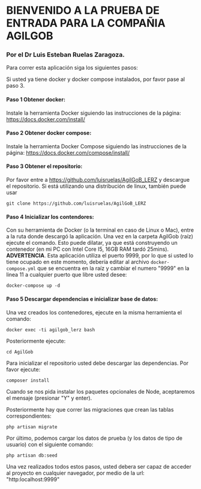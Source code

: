 # BIENVENIDO A LA PRUEBA DE ENTRADA PARA LA COMPAÑIA AGILGOB 
### Por el Dr Luis Esteban Ruelas Zaragoza.

Para correr esta aplicación siga los siguientes pasos:

Si usted ya tiene docker y docker compose instalados, por favor pase al paso 3.

#### Paso 1 Obtener docker:
Instale la herramienta Docker siguiendo las instrucciones de la página: https://docs.docker.com/install/

#### Paso 2 Obtener docker compose: 
Instale la herramienta Docker Compose siguiendo las instrucciones de la página: https://docs.docker.com/compose/install/

#### Paso 3 Obtener el repositorio:
Por favor entre a https://github.com/luisruelas/AgilGoB_LERZ y descargue el repositorio. Si está utilizando una distribución de linux, también puede usar 

	git clone https://github.com/luisruelas/AgilGoB_LERZ

#### Paso 4 Inicializar los contendores:
Con su herramienta de Docker (o la terminal en caso de Linux o Mac), entre a la ruta donde descargó la aplicación. Una vez en la carpeta AgilGob (raíz) ejecute el comando. Esto puede dilatar, ya que está construyendo un contenedor (en mi PC con Intel Core I5, 16GB RAM tardó 25mins). **ADVERTENCIA**. Esta aplicación utiliza el puerto 9999, por lo que si usted lo tiene ocupado en este momento, debería editar al archivo `docker-compose.yml` que se encuentra en la raíz y cambiar el numero "9999" en la linea 11 a cualquier puerto que libre usted desee: 

	docker-compose up -d

#### Paso 5 Descargar dependencias e inicializar base de datos:
Una vez creados los contenedores, ejecute en la misma herramienta el comando:

	docker exec -ti agilgob_lerz bash

Posteriormente ejecute:

	cd AgilGob

Para inicializar el repositorio usted debe descargar las dependencias. Por favor ejecute:

	composer install

Cuando se nos pida instalar los paquetes opcionales de Node, aceptaremos el mensaje (presionar "Y" y enter).

Posteriormente hay que correr las migraciones que crean las tablas correspondientes:

	php artisan migrate

Por último, podemos cargar los datos de prueba (y los datos de tipo de usuario) con el siguiente comando:

	php artisan db:seed
	
Una vez realizados todos estos pasos, usted debera ser capaz de acceder al proyecto en cualquier navegador, por medio de la url: "http:localhost:9999"

